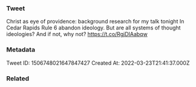 ### Tweet
Christ as eye of providence: background research for my talk tonight In Cedar Rapids Rule 6 abandon ideology. But are all systems of thought ideologies? And if not, why not? https://t.co/RgjDIAabqw

### Metadata
Tweet ID: 1506748021647847427
Created At: 2022-03-23T21:41:37.000Z

### Related

